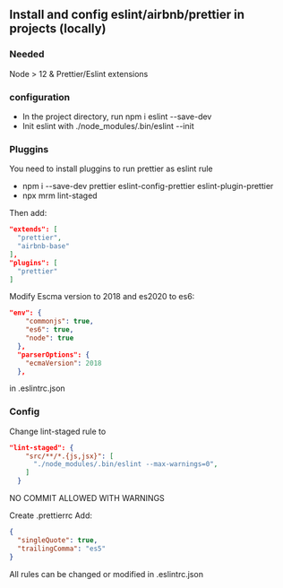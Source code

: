## Install and config eslint/airbnb/prettier in projects (locally)

### Needed

Node > 12 & Prettier/Eslint extensions

### configuration

- In the project directory, run npm i eslint --save-dev
- Init eslint with ./node_modules/.bin/eslint --init

### Pluggins

You need to install pluggins to run prettier as eslint rule

- npm i --save-dev prettier eslint-config-prettier eslint-plugin-prettier
- npx mrm lint-staged

Then add:

```json
"extends": [
  "prettier",
  "airbnb-base"
],
"plugins": [
  "prettier"
]
```

Modify Escma version to 2018 and es2020 to es6:

```json
"env": {
    "commonjs": true,
    "es6": true,
    "node": true
  },
  "parserOptions": {
    "ecmaVersion": 2018
  },
```

in .eslintrc.json

### Config

Change lint-staged rule to

```json
"lint-staged": {
    "src/**/*.{js,jsx}": [
      "./node_modules/.bin/eslint --max-warnings=0",
    ]
  }
```

NO COMMIT ALLOWED WITH WARNINGS

Create .prettierrc
Add:

```json
{
  "singleQuote": true,
  "trailingComma": "es5"
}
```

All rules can be changed or modified in .eslintrc.json
